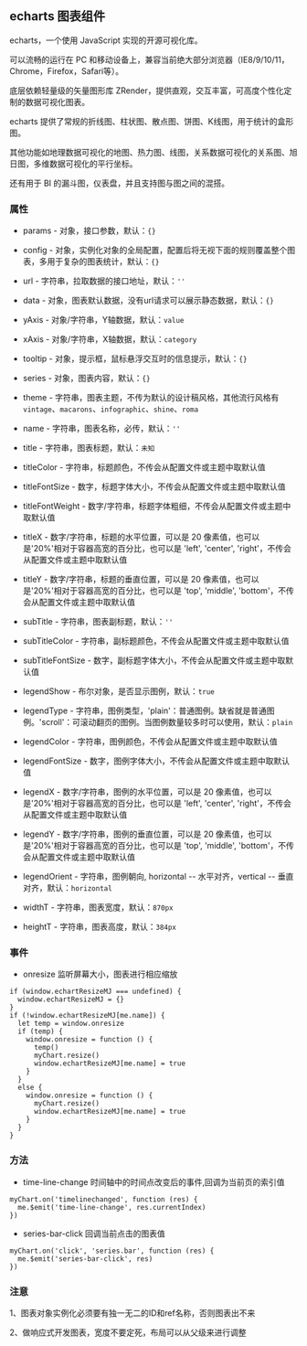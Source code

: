 ## echarts 图表组件

echarts，一个使用 JavaScript 实现的开源可视化库。

可以流畅的运行在 PC 和移动设备上，兼容当前绝大部分浏览器（IE8/9/10/11，Chrome，Firefox，Safari等）。

底层依赖轻量级的矢量图形库 ZRender，提供直观，交互丰富，可高度个性化定制的数据可视化图表。

echarts 提供了常规的折线图、柱状图、散点图、饼图、K线图，用于统计的盒形图。

其他功能如地理数据可视化的地图、热力图、线图，关系数据可视化的关系图、旭日图，多维数据可视化的平行坐标。

还有用于 BI 的漏斗图，仪表盘，并且支持图与图之间的混搭。

### 属性
* params - 对象，接口参数，默认：`{}`

* config - 对象，实例化对象的全局配置，配置后将无视下面的规则覆盖整个图表，多用于复杂的图表统计，默认：`{}`

* url - 字符串，拉取数据的接口地址，默认：`''`

* data - 对象，图表默认数据，没有url请求可以展示静态数据，默认：`{}`

* yAxis - 对象/字符串，Y轴数据，默认：`value`

* xAxis - 对象/字符串，X轴数据，默认：`category`

* tooltip - 对象，提示框，鼠标悬浮交互时的信息提示，默认：`{}`

* series - 对象，图表内容，默认：`{}`

* theme - 字符串，图表主题，不传为默认的设计稿风格，其他流行风格有`vintage`、`macarons`、`infographic`、`shine`、`roma`

* name - 字符串，图表名称，必传，默认：`''`

* title - 字符串，图表标题，默认：`未知`

* titleColor - 字符串，标题颜色，不传会从配置文件或主题中取默认值

* titleFontSize - 数字，标题字体大小，不传会从配置文件或主题中取默认值

* titleFontWeight - 数字/字符串，标题字体粗细，不传会从配置文件或主题中取默认值

* titleX - 数字/字符串，标题的水平位置，可以是 20 像素值，也可以是'20%'相对于容器高宽的百分比，也可以是 'left', 'center', 'right'，不传会从配置文件或主题中取默认值

* titleY - 数字/字符串，标题的垂直位置，可以是 20 像素值，也可以是'20%'相对于容器高宽的百分比，也可以是 'top', 'middle', 'bottom'，不传会从配置文件或主题中取默认值

* subTitle - 字符串，图表副标题，默认：`''`

* subTitleColor - 字符串，副标题颜色，不传会从配置文件或主题中取默认值

* subTitleFontSize - 数字，副标题字体大小，不传会从配置文件或主题中取默认值

* legendShow - 布尔对象，是否显示图例，默认：`true`

* legendType - 字符串，图例类型，'plain'：普通图例。缺省就是普通图例。'scroll'：可滚动翻页的图例。当图例数量较多时可以使用，默认：`plain`

* legendColor - 字符串，图例颜色，不传会从配置文件或主题中取默认值

* legendFontSize - 数字，图例字体大小，不传会从配置文件或主题中取默认值

* legendX - 数字/字符串，图例的水平位置，可以是 20 像素值，也可以是'20%'相对于容器高宽的百分比，也可以是 'left', 'center', 'right'，不传会从配置文件或主题中取默认值

* legendY - 数字/字符串，图例的垂直位置，可以是 20 像素值，也可以是'20%'相对于容器高宽的百分比，也可以是 'top', 'middle', 'bottom'，不传会从配置文件或主题中取默认值

* legendOrient - 字符串，图例朝向, horizontal -- 水平对齐，vertical -- 垂直对齐，默认：`horizontal`

* widthT - 字符串，图表宽度，默认：`870px`

* heightT - 字符串，图表高度，默认：`384px`

### 事件
* onresize 监听屏幕大小，图表进行相应缩放
```
if (window.echartResizeMJ === undefined) {
  window.echartResizeMJ = {}
}
if (!window.echartResizeMJ[me.name]) {
  let temp = window.onresize
  if (temp) {
    window.onresize = function () {
      temp()
      myChart.resize()
      window.echartResizeMJ[me.name] = true
    }
  }
  else {
    window.onresize = function () {
      myChart.resize()
      window.echartResizeMJ[me.name] = true
    }
  }
}
```

### 方法
* time-line-change 时间轴中的时间点改变后的事件,回调为当前页的索引值
```
myChart.on('timelinechanged', function (res) {
  me.$emit('time-line-change', res.currentIndex)
})
```

* series-bar-click 回调当前点击的图表值
```
myChart.on('click', 'series.bar', function (res) {
  me.$emit('series-bar-click', res)
})
```

### 注意
1、图表对象实例化必须要有独一无二的ID和ref名称，否则图表出不来

2、做响应式开发图表，宽度不要定死，布局可以从父级来进行调整